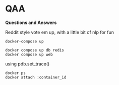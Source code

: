 QAA
===

**Questions and Answers**

Reddit style vote em up, with a little bit of nlp for fun

```
docker-compose up
```

```
docker compose up db redis
docker compose up web
```

using pdb.set_trace()

```
docker ps
docker attach :container_id
```